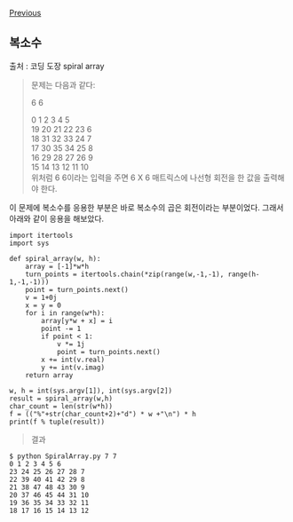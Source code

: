 [Previous](..)
## 복소수
출처 : 코딩 도장 spiral array


> 문제는 다음과 같다:  
>  
> 6 6  
>  
>   0   1   2   3   4   5  
>  19  20  21  22  23   6  
>  18  31  32  33  24   7  
>  17  30  35  34  25   8  
>  16  29  28  27  26   9  
>  15  14  13  12  11  10  
> 위처럼 6 6이라는 입력을 주면 6 X 6 매트릭스에 나선형 회전을 한 값을 출력해야 한다.  

이 문제에 복소수를 응용한 부분은 바로 복소수의 곱은 회전이라는 부분이었다. 그래서 아래와 같이 응용을 해보았다.

    import itertools
    import sys
    
    def spiral_array(w, h):
    	array = [-1]*w*h
    	turn_points = itertools.chain(*zip(range(w,-1,-1), range(h-1,-1,-1)))
    	point = turn_points.next()
    	v = 1+0j
    	x = y = 0
    	for i in range(w*h):
    		array[y*w + x] = i
    		point -= 1	
    		if point < 1:
    			v *= 1j
    			point = turn_points.next()
    		x += int(v.real)
    		y += int(v.imag)
    	return array
    
    w, h = int(sys.argv[1]), int(sys.argv[2])
    result = spiral_array(w,h)
    char_count = len(str(w*h))
    f = (("%"+str(char_count+2)+"d") * w +"\n") * h
    print(f % tuple(result))

> 결과

    $ python SpiralArray.py 7 7
    0 1 2 3 4 5 6
    23 24 25 26 27 28 7
    22 39 40 41 42 29 8
    21 38 47 48 43 30 9
    20 37 46 45 44 31 10
    19 36 35 34 33 32 11
    18 17 16 15 14 13 12